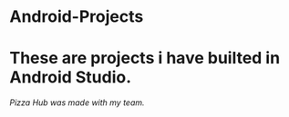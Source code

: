 # Android-Projects
# These are projects i have builted in Android Studio.
*Pizza Hub was made with my team.*
